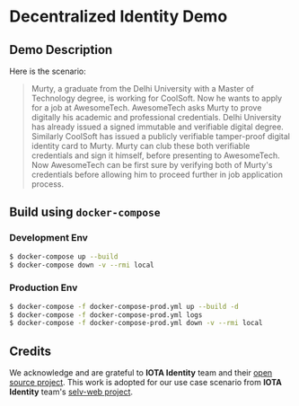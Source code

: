 # Decentralized Identity Demo

## Demo Description

Here is the scenario:
> Murty, a graduate from the Delhi University with a Master of Technology degree, is working for CoolSoft. Now he wants to apply for a job at  AwesomeTech. AwesomeTech asks Murty to prove digitally his academic and professional credentials. Delhi University has already issued a signed immutable and verifiable digital degree. Similarly CoolSoft has issued a publicly verifiable tamper-proof digital identity card to Murty.
Murty can club these both verifiable credentials and sign it himself, before presenting to AwesomeTech. Now AwesomeTech can be first sure by verifying both of Murty's credentials before allowing him to proceed further in job application process.

## Build using `docker-compose`  

### Development Env

```bash
$ docker-compose up --build
$ docker-compose down -v --rmi local
```

### Production Env

```bash
$ docker-compose -f docker-compose-prod.yml up --build -d
$ docker-compose -f docker-compose-prod.yml logs
$ docker-compose -f docker-compose-prod.yml down -v --rmi local
```

## Credits
We acknowledge and are grateful to **IOTA Identity** team and their [open source project](https://github.com/iotaledger/identity.rs). This work is adopted for our use case scenario from **IOTA Identity** team's [selv-web project](https://github.com/iotaledger/selv-web).
